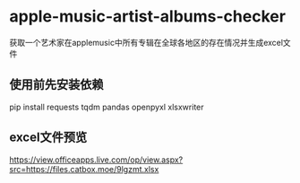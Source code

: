 # apple-music-artist-albums-checker
获取一个艺术家在applemusic中所有专辑在全球各地区的存在情况并生成excel文件
## 使用前先安装依赖
pip install requests tqdm pandas openpyxl xlsxwriter
## excel文件预览
https://view.officeapps.live.com/op/view.aspx?src=https://files.catbox.moe/9lgzmt.xlsx
